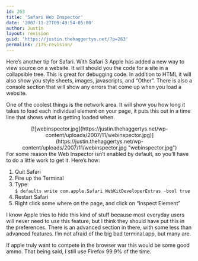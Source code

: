 ```yaml
---
id: 263
title: 'Safari Web Inspector'
date: '2007-11-27T09:49:54-05:00'
author: Justin
layout: revision
guid: 'https://justin.thehaggertys.net/?p=263'
permalink: /175-revision/
---
```


Here’s another tip for Safari. With Safari 3 Apple has added a new way to view source on a website. It will should you the code for a site in a collapsible tree. This is great for debugging code. In addition to HTML it will also show you style sheets, images, javascripts, and “Other”. There is also a console section that will show any errors that come up when you load a website.

One of the coolest things is the network area. It will show you how long it takes to load each individual element on your page, it puts this out in a time line that shows what is getting loaded when.

<center>[![webinspector.jpg](https://justin.thehaggertys.net/wp-content/uploads/2007/11/webinspector.jpg)](https://justin.thehaggertys.net/wp-content/uploads/2007/11/webinspector.jpg "webinspector.jpg")  
</center>For some reason the Web Inspector isn’t enabled by default, so you’ll have to do a little work to get it. Here’s how:

1. Quit Safari
2. Fire up the Terminal
3. Type:  
     `$ defaults write com.apple.Safari WebKitDeveloperExtras -bool true`
4. Restart Safari
5. Right click some where on the page, and click on “Inspect Element”

I know Apple tries to hide this kind of stuff because most everyday users will never need to use this feature, but I think they should have put this in the preferences. There is an advanced section in there, with some less than advanced features. I’m not afraid of the big bad terminal.app, but many are.

If apple truly want to compete in the browser war this would be some good ammo. That being said, I still use Firefox 99.9% of the time.